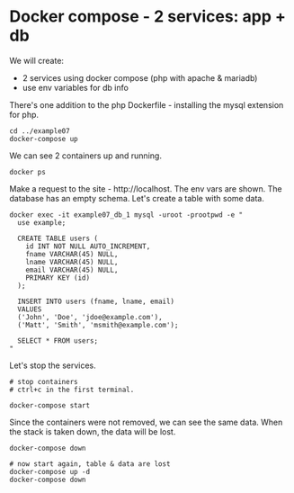 # Docker compose - 2 services: app + db


We will create:
- 2 services using docker compose (php with apache & mariadb)
- use env variables for db info
 
There's one addition to the php Dockerfile - installing the mysql extension for php. 
```
cd ../example07
docker-compose up
```

We can see 2 containers up and running. 
```
docker ps
```
Make a request to the site - http://localhost. The env vars are shown. The database has an empty schema. Let's create a table with some data. 
```
docker exec -it example07_db_1 mysql -uroot -prootpwd -e "
  use example;

  CREATE TABLE users (
    id INT NOT NULL AUTO_INCREMENT,
    fname VARCHAR(45) NULL,
    lname VARCHAR(45) NULL,
    email VARCHAR(45) NULL,
    PRIMARY KEY (id)
  );

  INSERT INTO users (fname, lname, email)
  VALUES
  ('John', 'Doe', 'jdoe@example.com'),
  ('Matt', 'Smith', 'msmith@example.com');
  
  SELECT * FROM users;
"
```

Let's stop the services. 
```
# stop containers
# ctrl+c in the first terminal. 

docker-compose start
```
Since the containers were not removed, we can see the same data. When the stack is taken down, the data will be lost. 

```
docker-compose down

# now start again, table & data are lost
docker-compose up -d
docker-compose down
```